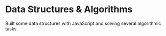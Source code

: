 # Data Structures & Algorithms

Built some data structures with JavaScript and solving several algorithmic tasks.
